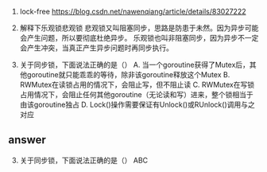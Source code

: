 1. lock-free https://blog.csdn.net/nawenqiang/article/details/83027222

2. 解释下乐观锁悲观锁
    悲观锁又叫阻塞同步，思路是防患于未然。因为异步可能会产生问题，所以要彻底杜绝异步。
    乐观锁也叫非阻塞同步，因为异步不一定会产生冲突，当真正产生异步问题时再同步执行。

3. 关于同步锁，下面说法正确的是（）
    A. 当一个goroutine获得了Mutex后，其他goroutine就只能乖乖的等待，除非该goroutine释放这个Mutex
    B. RWMutex在读锁占用的情况下，会阻止写，但不阻止读
    C. RWMutex在写锁占用情况下，会阻止任何其他goroutine（无论读和写）进来，整个锁相当于由该goroutine独占
    D. Lock()操作需要保证有Unlock()或RUnlock()调用与之对应
    


## answer

3. 关于同步锁，下面说法正确的是（）
     ABC
